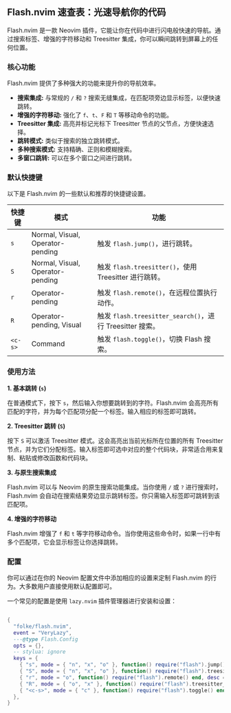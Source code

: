 ## Flash.nvim 速查表：光速导航你的代码

Flash.nvim 是一款 Neovim 插件，它能让你在代码中进行闪电般快速的导航。通过搜索标签、增强的字符移动和 Treesitter 集成，你可以瞬间跳转到屏幕上的任何位置。

### 核心功能

Flash.nvim 提供了多种强大的功能来提升你的导航效率。

* **搜索集成:** 与常规的 `/` 和 `?` 搜索无缝集成，在匹配项旁边显示标签，以便快速跳转。
* **增强的字符移动:** 强化了 `f`、`t`、`F` 和 `T` 等移动命令的功能。
* **Treesitter 集成:** 高亮并标记光标下 Treesitter 节点的父节点，方便快速选择。
* **跳转模式:** 类似于搜索的独立跳转模式。
* **多种搜索模式:** 支持精确、正则和模糊搜索。
* **多窗口跳转:** 可以在多个窗口之间进行跳转。

### 默认快捷键

以下是 Flash.nvim 的一些默认和推荐的快捷键设置。

| 快捷键 | 模式 | 功能 |
| --- | --- | --- |
| `s` | Normal, Visual, Operator-pending | 触发 `flash.jump()`，进行跳转。 |
| `S` | Normal, Visual, Operator-pending | 触发 `flash.treesitter()`，使用 Treesitter 进行跳转。 |
| `r` | Operator-pending | 触发 `flash.remote()`，在远程位置执行动作。 |
| `R` | Operator-pending, Visual | 触发 `flash.treesitter_search()`，进行 Treesitter 搜索。 |
| `<c-s>` | Command | 触发 `flash.toggle()`，切换 Flash 搜索。 |

### 使用方法

**1. 基本跳转 (`s`)**

在普通模式下，按下 `s`，然后输入你想要跳转到的字符。Flash.nvim 会高亮所有匹配的字符，并为每个匹配项分配一个标签。输入相应的标签即可跳转。

**2. Treesitter 跳转 (`S`)**

按下 `S` 可以激活 Treesitter 模式。这会高亮出当前光标所在位置的所有 Treesitter 节点，并为它们分配标签。输入标签即可选中对应的整个代码块，非常适合用来复制、粘贴或修改函数和代码块。

**3. 与原生搜索集成**

Flash.nvim 可以与 Neovim 的原生搜索功能集成。当你使用 `/` 或 `?` 进行搜索时，Flash.nvim 会自动在搜索结果旁边显示跳转标签。你只需输入标签即可跳转到该匹配项。

**4. 增强的字符移动**

Flash.nvim 增强了 `f` 和 `t` 等字符移动命令。当你使用这些命令时，如果一行中有多个匹配项，它会显示标签让你选择跳转。

### 配置

你可以通过在你的 Neovim 配置文件中添加相应的设置来定制 Flash.nvim 的行为。大多数用户直接使用默认配置即可。

一个常见的配置是使用 `lazy.nvim` 插件管理器进行安装和设置：

```lua

{
  "folke/flash.nvim",
  event = "VeryLazy",
  ---@type Flash.Config
  opts = {},
  -- stylua: ignore
  keys = {
    { "s", mode = { "n", "x", "o" }, function() require("flash").jump() end, desc = "Flash" },
    { "S", mode = { "n", "x", "o" }, function() require("flash").treesitter() end, desc = "Flash Treesitter" },
    { "r", mode = "o", function() require("flash").remote() end, desc = "Remote Flash" },
    { "R", mode = { "o", "x" }, function() require("flash").treesitter_search() end, desc = "Treesitter Search" },
    { "<c-s>", mode = { "c" }, function() require("flash").toggle() end, desc = "Toggle Flash Search" },
  },
}

```
